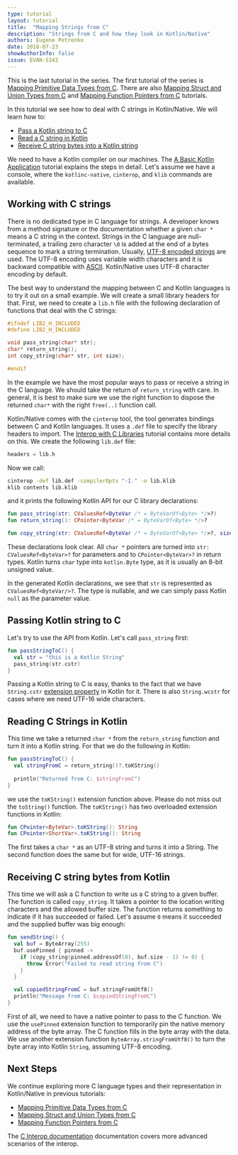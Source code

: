 ```yaml
---
type: tutorial
layout: tutorial
title:  "Mapping Strings from C"
description: "Strings from C and how they look in Kotlin/Native"
authors: Eugene Petrenko 
date: 2018-07-23
showAuthorInfo: false
issue: EVAN-5343
---
```


This is the last tutorial in the series. The first tutorial of the series is
[Mapping Primitive Data Types from C](mapping-primitive-data-types-from-c.html).
There are also [Mapping Struct and Union Types from C](mapping-struct-union-types-from-c.html) and 
[Mapping Function Pointers from C](mapping-function-pointers-from-c.html) tutorials.
 
In this tutorial we see how to deal with C strings in Kotlin/Native.
We will learn how to:
- [Pass a Kotlin string to C](#passing-kotlin-string-to-c)
- [Read a C string in Kotlin](#reading-c-strings-in-kotlin)
- [Receive C string bytes into a Kotlin string](#receiving-c-string-bytes-from-kotlin)

We need to have a Kotlin compiler on our machines. 
The
[A Basic Kotlin Application](basic-kotlin-native-app.html#obtaining-the-compiler)
tutorial explains the steps in detail.
Let's assume we have a console, where the `kotlinc-native`, `cinterop`, and `klib` commands are available. 

## Working with C strings

There is no dedicated type in C language for strings. A developer knows from a method 
signature or the documentation whether a given `char *` means a C string in the context. 
Strings in the C language are null-terminated, a trailing zero character `\0` is added at the 
end of a bytes sequence to mark a string termination.
Usually, [UTF-8 encoded strings](https://en.wikipedia.org/wiki/UTF-8) are used. The UTF-8 encoding uses
variable width characters and it is backward compatible with [ASCII](https://en.wikipedia.org/wiki/ASCII).
Kotlin/Native uses UTF-8 character encoding by default.

The best way to understand the mapping between C and Kotlin languages is to try it out on a small example. We will create
a small library headers for that. First, we need to create a `lib.h` file with the following
declaration of functions that deal with the C strings:

<div class="sample" markdown="1" mode="c" theme="idea" data-highlight-only="1" auto-indent="false">

```c
#ifndef LIB2_H_INCLUDED
#define LIB2_H_INCLUDED

void pass_string(char* str);
char* return_string();
int copy_string(char* str, int size);

#endif
```  
</div>

In the example we have the most popular ways to pass or receive a string in the C language. We should
take the return of `return_string` with care. In general, it is best to make sure we
use the right function to dispose the returned `char*` with the right `free(..)` function call.

Kotlin/Native comes with the `cinterop` tool, the tool generates bindings between 
C and Kotlin languages. It uses a `.def` file to specify the library headers to import. 
The [Interop with C Libraries](interop-with-c.html) tutorial contains more details on this.
We create the following `lib.def` file:

<div class="sample" markdown="1" mode="c" theme="idea" data-highlight-only="1" auto-indent="false">

```c 
headers = lib.h
``` 
</div>

Now we call:  
```bash
cinterop -def lib.def -compilerOpts "-I." -o lib.klib
klib contents lib.klib
```
and it prints the following Kotlin API for our C library declarations:

<div class="sample" markdown="1" theme="idea" data-highlight-only="1" auto-indent="false">

```kotlin
fun pass_string(str: CValuesRef<ByteVar /* = ByteVarOf<Byte> */>?)
fun return_string(): CPointer<ByteVar /* = ByteVarOf<Byte> */>?

fun copy_string(str: CValuesRef<ByteVar /* = ByteVarOf<Byte> */>?, size: Int): Int
```
</div>

These declarations look clear. All `char *` pointers are turned into `str: CValuesRef<ByteVar>?` for
parameters and to `CPointer<ByteVar>?` in return types. Kotlin turns `char` type into `kotlin.Byte` type,
as it is usually an 8-bit unsigned value.

In the generated Kotlin declarations, we see that `str` is represented as `CValuesRef<ByteVar/>?`. The type
is nullable, and we can simply pass Kotlin `null` as the parameter value. 

## Passing Kotlin string to C

Let's try to use the API from Kotlin. Let's call `pass_string` first:

<div class="sample" markdown="1" theme="idea" data-highlight-only="1" auto-indent="false">

```kotlin
fun passStringToC() {
  val str = "this is a Kotlin String"
  pass_string(str.cstr)
}
```
</div>

Passing a Kotlin string to C is easy, thanks to the fact that we have `String.cstr` 
[extension property](../../reference/extensions.html#extension-properties)
in Kotlin for it. There is also `String.wcstr` for cases where we
need UTF-16 wide characters.

## Reading C Strings in Kotlin

This time we take a returned `char *` from the `return_string` function and turn it into
a Kotlin string. For that we do the following in Kotlin:

<div class="sample" markdown="1" theme="idea" data-highlight-only="1" auto-indent="false">

```kotlin
fun passStringToC() {
  val stringFromC = return_string()?.toKString()
  
  println("Returned from C: $stringFromC")
}
``` 
</div>

we use the `toKString()` extension function above. Please do not miss out the
`toString()` function. The `toKString()` has two overloaded extension functions in Kotlin:

<div class="sample" markdown="1" theme="idea" data-highlight-only="1" auto-indent="false">

```kotlin
fun CPointer<ByteVar>.toKString(): String
fun CPointer<ShortVar>.toKString(): String
```
</div>

The first takes a `char *` as an UTF-8 string and turns it into a String.
The second function does the same but for wide, UTF-16 strings.


## Receiving C string bytes from Kotlin

This time we will ask a C function to write us a C string to a given buffer. The function
is called `copy_string`. It takes a pointer to the location writing characters and
the allowed buffer size. The function returns something to indicate if it has succeeded or failed.
Let's assume `0` means it succeeded and the supplied buffer was big enough:

<div class="sample" markdown="1" theme="idea" data-highlight-only="1" auto-indent="false">

```kotlin
fun sendString() {
  val buf = ByteArray(255)
  buf.usePinned { pinned ->
    if (copy_string(pinned.addressOf(0), buf.size - 1) != 0) {
      throw Error("Failed to read string from C")
    }
  }

  val copiedStringFromC = buf.stringFromUtf8()
  println("Message from C: $copiedStringFromC")
}

``` 
</div>

First of all, we need to have a native pointer to pass
to the C function. We use the `usePinned` extension function
to temporarily pin the native memory address of the
byte array. The C function fills in the
byte array with the data. We use another extension 
function `ByteArray.stringFromUtf8()` to turn the byte 
array into Kotlin `String`, assuming UTF-8 encoding. 

## Next Steps

We continue exploring more C language types and their representation in Kotlin/Native
in previous tutorials:
- [Mapping Primitive Data Types from C](mapping-primitive-data-types-from-c.html)
- [Mapping Struct and Union Types from C](mapping-struct-union-types-from-c.html)
- [Mapping Function Pointers from C](mapping-function-pointers-from-c.html)

The [C Interop documentation](https://github.com/JetBrains/kotlin-native/blob/master/INTEROP.md)
documentation covers more advanced scenarios of the interop.
